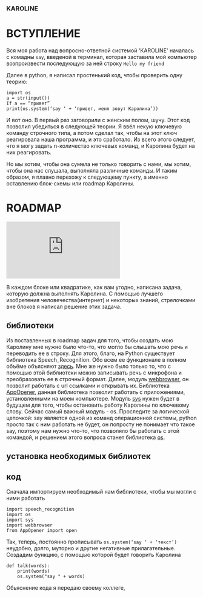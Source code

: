 ### KAROLINE

# ВСТУПЛЕНИЕ
Вся моя работа над вопросно-ответной системой 'KAROLINE' началась с комадны `say`, введеной в терминал, которая заставила мой компьютер возпроизвести последующую за ней строку `Hello my friend`

Далее в python, я написал простенький код, чтобы проверить одну теорию:

```
import os
a = str(input())
If a == “привет”
print(os.system(‘say ‘ + ‘привет, меня зовут Каролина’))
```

И вот оно. В первый раз заговорили с женским полом, шучу. Этот код позволил убедиться в следующей теории. Я ввёл некую ключевую команду строчного типа, а потом сделал так, чтобы на этот ключ реагировала наша программа, и это сработало. Из всего этого следует, что я могу задать n-количество ключевых команд, и Каролина будет на них реагировать.

Но мы хотим, чтобы она сумела не только говорить с нами, мы хотим, чтобы она нас слушала, выполняла различные команды. И таким образом, я плавно перехожу к следующему пункту, а именно оставлению блок-схемы или roadmap Каролины.

# ROADMAP

![здесь должна быть  roadmap, но разработчик ушел кушать](https://github.com/GeraDrobierro/KAROLINE/files/12868733/ROADMAP.pdf)


В каждом блоке или квадратике, как вам угодно, написана задача, которую должна выполнять Каролина. С помощью лучшего изобретения человечества(интернет) и некоторых знаний, стрелочками вне блоков я написал решение этих задача.

## библиотеки
Из поставленных в roadmap задач для того, чтобы создать мою Каролину мне нужно было что-то, что могло бы слышать мою речь и переводить ее в строку. Для этого, благо, на Python существует библиотека Speech_Recognition. Обо всем ее функционале в полном объёме объясняют [здесь](https://vc.ru/dev/286441-raspoznavanie-i-analiz-rechi-s-pomoshchyu-biblioteki-speech-recognition-pyaudio-i-librosa). Мне же нужно было только то, что с помощью этой библиотеки можно записывать речь с микрофона и преобразовать ее в  строчный формат. Далее, модуль [webbrowser](https://docs.python.org/3/library/webbrowser.html), он позволит работать с url ссылками и открывать их. 
Библиотека [AppOpener](https://pypi.org/project/appopener/), данная библиотека позволит работать с приложениями, установленными на моем компьютере. Модуль [sys](https://pythonim.ru/moduli/sys-python) нужен будет в будущем для того, чтобы остановить работу Каролины по ключевому слову. Сейчас самый важный модуль - os. Проследите за логической цепочкой: say является одной из команд операционной системы, python просто так с ним работать не будет, он попросту не понимает что такое say, поэтому нам нужно что-то, что позволяло бы работать с этой командой, и решением этого вопроса станет библиотека [os](https://all-python.ru/osnovy/os.html#chto-takoe-modul-os).

## установка необходимых библиотек


## код

Сначала импортируем необходимый нам библиотеки, чтобы мы могли с ними работать
```
import speech_recognition
import os
import sys
import webbrowser
from AppOpener import open
```
Так, теперь, постоянно прописывать `os.system(‘say ‘ + ‘текст’)` неудобно, долго, муторно и другие негативные прилагательные. Cоздадим функцию, с помощью которой будет говорить Каролина

```
def talk(words):
    print(words)
    os.system("say " + words)
```
Обьяснение кода я передаю своему коллеге, 
